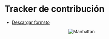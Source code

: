<style>
  .formato {
    border-radius: 3%;
    
}
</style>

# Tracker de contribución

- [Descargar formato](Formato.xlsx)

<p align="center">
    <img class="formato" src="https://i.imgur.com/X917zIf.png" alt="Manhattan" />
</p>